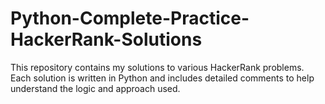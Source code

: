 # Python-Complete-Practice-HackerRank-Solutions
This repository contains my solutions to various HackerRank problems. Each solution is written in Python and includes detailed comments to help understand the logic and approach used.
